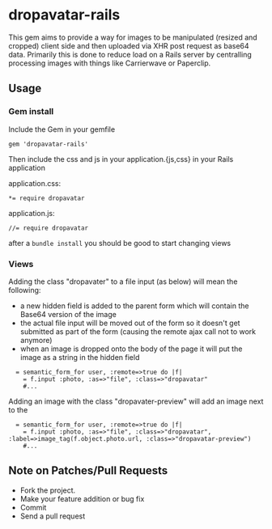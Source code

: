 # dropavatar-rails

This gem aims to provide a way for images to be manipulated (resized and cropped) client side and then uploaded via XHR post request as base64 data.
Primarily this is done to reduce load on a Rails server by centralling processing images with things like Carrierwave or Paperclip.

## Usage

### Gem install

Include the Gem in your gemfile

    gem 'dropavatar-rails'

Then include the css and js in your application.{js,css} in your Rails application

application.css:

    *= require dropavatar

application.js:

    //= require dropavatar

after a `bundle install` you should be good to start changing views

### Views

Adding the class "dropavater" to a file input (as below) will mean the following:
* a new hidden field is added to the parent form which will contain the Base64 version of the image
* the actual file input will be moved out of the form so it doesn't get submitted as part of the form (causing the remote ajax call not to work anymore)
* when an image is dropped onto the body of the page it will put the image as a string in the hidden field


```haml
  = semantic_form_for user, :remote=>true do |f|
    = f.input :photo, :as=>"file", :class=>"dropavatar"
    #...
```


Adding an image with the class "dropavater-preview" will add an image next to the

```haml
  = semantic_form_for user, :remote=>true do |f|
    = f.input :photo, :as=>"file", :class=>"dropavatar", :label=>image_tag(f.object.photo.url, :class=>"dropavatar-preview")
    #...
```

## Note on Patches/Pull Requests

- Fork the project.
- Make your feature addition or bug fix
- Commit
- Send a pull request
